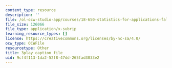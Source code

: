 ```yaml
---
content_type: resource
description: ''
file: /ol-ocw-studio-app/courses/18-650-statistics-for-applications-fall-2016/9cf4f1131da252f847dd265fad3033e2_a66tfLdr6oY.srt
file_size: 126066
file_type: application/x-subrip
learning_resource_types: []
license: https://creativecommons.org/licenses/by-nc-sa/4.0/
ocw_type: OCWFile
resourcetype: Other
title: 3play caption file
uid: 9cf4f113-1da2-52f8-47dd-265fad3033e2
---
```


